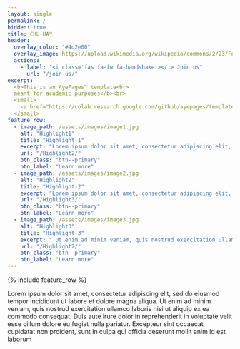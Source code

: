 ```yaml
---
layout: single
permalink: /
hidden: true
title: CHU-HA™
header:
  overlay_color: "#4d2e00"
  overlay_image: https://upload.wikimedia.org/wikipedia/commons/2/23/Forest_%28119%29.jpg
  actions:
    - label: "<i class='fas fa-fw fa-handshake'></i> Join us"
      url: "/join-us/"
excerpt:
  <b>This is an AyePages™ template<br>
  meant for academic purposes</b><br>
  <small>
    <a href="https://colab.research.google.com/github/ayepages/template/blob/master/_tools/AyeBlog_Tools_by_AyeAI.ipynb">Create or Update Blog Posts</a>
  </small>
feature_row:
  - image_path: /assets/images/image1.jpg
    alt: "Highlight1"
    title: "Highlight-1"
    excerpt: "Lorem ipsum dolor sit amet, consectetur adipiscing elit, sed do eiusmod tempor incididunt ut labore et dolore magna aliqua Ut enim ad minim veniam, quis nostrud exercitation ullamco laboris nisi ut aliquip ex ea commodo consequat. Duis aute irure dolor in reprehenderit in voluptate velit esse cillum dolore eu fugiat nulla pariatur<br><br><br>"
    url: "/Highlight2/"
    btn_class: "btn--primary"
    btn_label: "Learn more"
  - image_path: /assets/images/image2.jpg
    alt: "Highlight2"
    title: "Highlight-2"
    excerpt: "Lorem ipsum dolor sit amet, consectetur adipiscing elit, sed do eiusmod tempor incididunt ut labore et dolore magna aliqua  Ut enim ad minim veniam, quis nostrud exercitation ullamco laboris nisi ut aliquip ex ea commodo consequat. Duis aute irure dolor in reprehenderit in voluptate velit esse cillum dolore eu fugiat nulla pariatur<br><br><br>"
    url: "/Highlight3/"
    btn_class: "btn--primary"
    btn_label: "Learn more"
  - image_path: /assets/images/image3.jpg
    alt: "Highlight3"
    title: "Highlight-3"
    excerpt: " Ut enim ad minim veniam, quis nostrud exercitation ullamco laboris nisi ut aliquip ex ea commodo consequat. Duis aute irure dolor in reprehenderit in voluptate velit esse cillum dolore eu fugiat nulla pariatur."
    url: "/Highlight2/"
    btn_class: "btn--primary"
    btn_label: "Learn more"      
---
```


{% include feature_row %}

Lorem ipsum dolor sit amet, consectetur adipiscing elit, sed do eiusmod tempor incididunt ut labore et dolore magna aliqua. Ut enim ad minim veniam, quis nostrud exercitation ullamco laboris nisi ut aliquip ex ea commodo consequat. Duis aute irure dolor in reprehenderit in voluptate velit esse cillum dolore eu fugiat nulla pariatur. Excepteur sint occaecat cupidatat non proident, sunt in culpa qui officia deserunt mollit anim id est laborum
